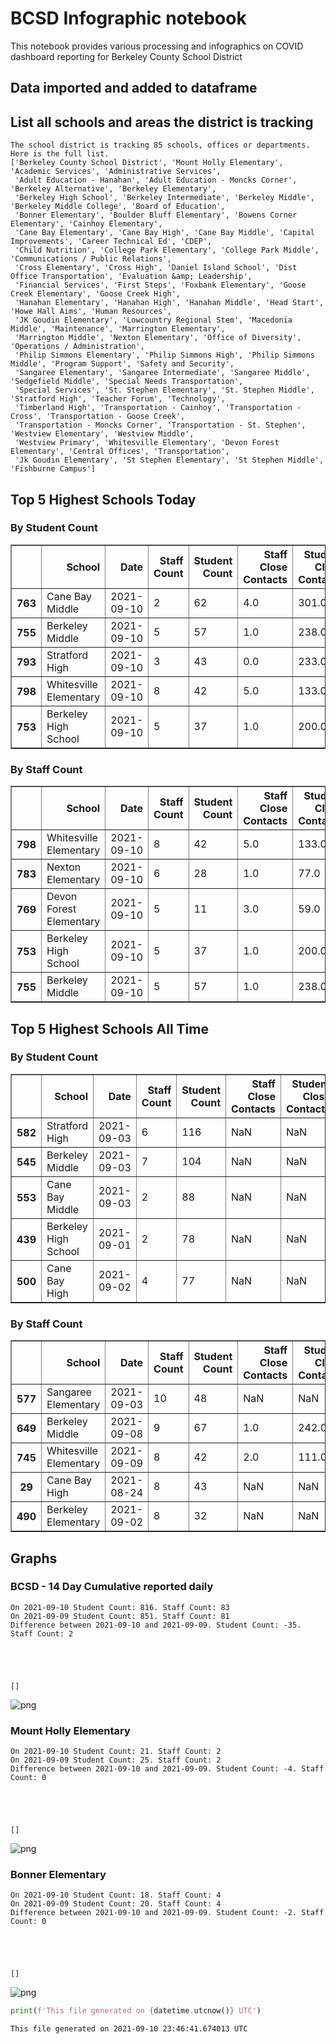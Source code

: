 # BCSD Infographic notebook
This notebook provides various processing and infographics on COVID dashboard reporting for Berkeley County School District

## Data imported and added to dataframe

## List all schools and areas the district is tracking

    The school district is tracking 85 schools, offices or departments.
    Here is the full list.
    ['Berkeley County School District', 'Mount Holly Elementary', 'Academic Services', 'Administrative Services',
     'Adult Education - Hanahan', 'Adult Education - Moncks Corner', 'Berkeley Alternative', 'Berkeley Elementary',
     'Berkeley High School', 'Berkeley Intermediate', 'Berkeley Middle', 'Berkeley Middle College', 'Board of Education',
     'Bonner Elementary', 'Boulder Bluff Elementary', 'Bowens Corner Elementary', 'Cainhoy Elementary',
     'Cane Bay Elementary', 'Cane Bay High', 'Cane Bay Middle', 'Capital Improvements', 'Career Technical Ed', 'CDEP',
     'Child Nutrition', 'College Park Elementary', 'College Park Middle', 'Communications / Public Relations',
     'Cross Elementary', 'Cross High', 'Daniel Island School', 'Dist Office Transportation', 'Evaluation &amp; Leadership',
     'Financial Services', 'First Steps', 'Foxbank Elementary', 'Goose Creek Elementary', 'Goose Creek High',
     'Hanahan Elementary', 'Hanahan High', 'Hanahan Middle', 'Head Start', 'Howe Hall Aims', 'Human Resources',
     'JK Goudin Elementary', 'Lowcountry Regional Stem', 'Macedonia Middle', 'Maintenance', 'Marrington Elementary',
     'Marrington Middle', 'Nexton Elementary', 'Office of Diversity', 'Operations / Administration',
     'Philip Simmons Elementary', 'Philip Simmons High', 'Philip Simmons Middle', 'Program Support', 'Safety and Security',
     'Sangaree Elementary', 'Sangaree Intermediate', 'Sangaree Middle', 'Sedgefield Middle', 'Special Needs Transportation',
     'Special Services', 'St. Stephen Elementary', 'St. Stephen Middle', 'Stratford High', 'Teacher Forum', 'Technology',
     'Timberland High', 'Transportation - Cainhoy', 'Transportation - Cross', 'Transportation - Goose Creek',
     'Transportation - Moncks Corner', 'Transportation - St. Stephen', 'Westview Elementary', 'Westview Middle',
     'Westview Primary', 'Whitesville Elementary', 'Devon Forest Elementary', 'Central Offices', 'Transportation',
     'Jk Goudin Elementary', 'St Stephen Elementary', 'St Stephen Middle', 'Fishburne Campus']


## Top 5 Highest Schools Today

###  By Student Count




<div>
<table border="1" class="dataframe">
<thead>
<tr style="text-align: right;">
<th></th>
<th>School</th>
<th>Date</th>
<th>Staff Count</th>
<th>Student Count</th>
<th>Staff Close Contacts</th>
<th>Student Close Contacts</th>
</tr>
</thead>
<tbody>
<tr>
<th>763</th>
<td>Cane Bay Middle</td>
<td>2021-09-10</td>
<td>2</td>
<td>62</td>
<td>4.0</td>
<td>301.0</td>
</tr>
<tr>
<th>755</th>
<td>Berkeley Middle</td>
<td>2021-09-10</td>
<td>5</td>
<td>57</td>
<td>1.0</td>
<td>238.0</td>
</tr>
<tr>
<th>793</th>
<td>Stratford High</td>
<td>2021-09-10</td>
<td>3</td>
<td>43</td>
<td>0.0</td>
<td>233.0</td>
</tr>
<tr>
<th>798</th>
<td>Whitesville Elementary</td>
<td>2021-09-10</td>
<td>8</td>
<td>42</td>
<td>5.0</td>
<td>133.0</td>
</tr>
<tr>
<th>753</th>
<td>Berkeley High School</td>
<td>2021-09-10</td>
<td>5</td>
<td>37</td>
<td>1.0</td>
<td>200.0</td>
</tr>
</tbody>
</table>
</div>



### By Staff Count




<div>
<table border="1" class="dataframe">
<thead>
<tr style="text-align: right;">
<th></th>
<th>School</th>
<th>Date</th>
<th>Staff Count</th>
<th>Student Count</th>
<th>Staff Close Contacts</th>
<th>Student Close Contacts</th>
</tr>
</thead>
<tbody>
<tr>
<th>798</th>
<td>Whitesville Elementary</td>
<td>2021-09-10</td>
<td>8</td>
<td>42</td>
<td>5.0</td>
<td>133.0</td>
</tr>
<tr>
<th>783</th>
<td>Nexton Elementary</td>
<td>2021-09-10</td>
<td>6</td>
<td>28</td>
<td>1.0</td>
<td>77.0</td>
</tr>
<tr>
<th>769</th>
<td>Devon Forest Elementary</td>
<td>2021-09-10</td>
<td>5</td>
<td>11</td>
<td>3.0</td>
<td>59.0</td>
</tr>
<tr>
<th>753</th>
<td>Berkeley High School</td>
<td>2021-09-10</td>
<td>5</td>
<td>37</td>
<td>1.0</td>
<td>200.0</td>
</tr>
<tr>
<th>755</th>
<td>Berkeley Middle</td>
<td>2021-09-10</td>
<td>5</td>
<td>57</td>
<td>1.0</td>
<td>238.0</td>
</tr>
</tbody>
</table>
</div>



## Top 5 Highest Schools All Time

###  By Student Count




<div>
<table border="1" class="dataframe">
<thead>
<tr style="text-align: right;">
<th></th>
<th>School</th>
<th>Date</th>
<th>Staff Count</th>
<th>Student Count</th>
<th>Staff Close Contacts</th>
<th>Student Close Contacts</th>
</tr>
</thead>
<tbody>
<tr>
<th>582</th>
<td>Stratford High</td>
<td>2021-09-03</td>
<td>6</td>
<td>116</td>
<td>NaN</td>
<td>NaN</td>
</tr>
<tr>
<th>545</th>
<td>Berkeley Middle</td>
<td>2021-09-03</td>
<td>7</td>
<td>104</td>
<td>NaN</td>
<td>NaN</td>
</tr>
<tr>
<th>553</th>
<td>Cane Bay Middle</td>
<td>2021-09-03</td>
<td>2</td>
<td>88</td>
<td>NaN</td>
<td>NaN</td>
</tr>
<tr>
<th>439</th>
<td>Berkeley High School</td>
<td>2021-09-01</td>
<td>2</td>
<td>78</td>
<td>NaN</td>
<td>NaN</td>
</tr>
<tr>
<th>500</th>
<td>Cane Bay High</td>
<td>2021-09-02</td>
<td>4</td>
<td>77</td>
<td>NaN</td>
<td>NaN</td>
</tr>
</tbody>
</table>
</div>



### By Staff Count




<div>
<table border="1" class="dataframe">
<thead>
<tr style="text-align: right;">
<th></th>
<th>School</th>
<th>Date</th>
<th>Staff Count</th>
<th>Student Count</th>
<th>Staff Close Contacts</th>
<th>Student Close Contacts</th>
</tr>
</thead>
<tbody>
<tr>
<th>577</th>
<td>Sangaree Elementary</td>
<td>2021-09-03</td>
<td>10</td>
<td>48</td>
<td>NaN</td>
<td>NaN</td>
</tr>
<tr>
<th>649</th>
<td>Berkeley Middle</td>
<td>2021-09-08</td>
<td>9</td>
<td>67</td>
<td>1.0</td>
<td>242.0</td>
</tr>
<tr>
<th>745</th>
<td>Whitesville Elementary</td>
<td>2021-09-09</td>
<td>8</td>
<td>42</td>
<td>2.0</td>
<td>111.0</td>
</tr>
<tr>
<th>29</th>
<td>Cane Bay High</td>
<td>2021-08-24</td>
<td>8</td>
<td>43</td>
<td>NaN</td>
<td>NaN</td>
</tr>
<tr>
<th>490</th>
<td>Berkeley Elementary</td>
<td>2021-09-02</td>
<td>8</td>
<td>32</td>
<td>NaN</td>
<td>NaN</td>
</tr>
</tbody>
</table>
</div>



## Graphs

### BCSD - 14 Day Cumulative reported daily

    On 2021-09-10 Student Count: 816. Staff Count: 83
    On 2021-09-09 Student Count: 851. Staff Count: 81
    Difference between 2021-09-10 and 2021-09-09. Student Count: -35. Staff Count: 2





    []




    
![png](report_files/report_18_2.png)
    


### Mount Holly Elementary

    On 2021-09-10 Student Count: 21. Staff Count: 2
    On 2021-09-09 Student Count: 25. Staff Count: 2
    Difference between 2021-09-10 and 2021-09-09. Student Count: -4. Staff Count: 0





    []




    
![png](report_files/report_20_2.png)
    


### Bonner Elementary

    On 2021-09-10 Student Count: 18. Staff Count: 4
    On 2021-09-09 Student Count: 20. Staff Count: 4
    Difference between 2021-09-10 and 2021-09-09. Student Count: -2. Staff Count: 0





    []




    
![png](report_files/report_22_2.png)
    



```python
print(f'This file generated on {datetime.utcnow()} UTC')
```

    This file generated on 2021-09-10 23:46:41.674013 UTC

